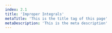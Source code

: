 ```yaml
---
index: 2.1
title: 'Improper Integrals'
metaTitle: 'This is the title tag of this page'
metaDescription: 'This is the meta description'
---
```

